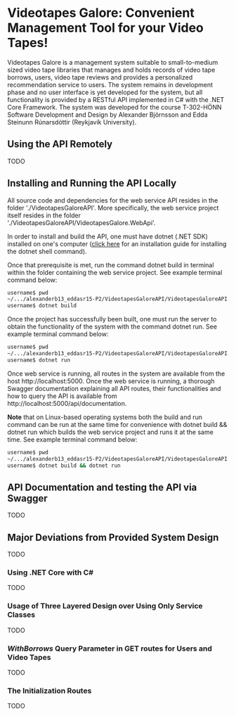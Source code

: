 # Videotapes Galore: Convenient Management Tool for your Video Tapes!
Videotapes Galore is a management system suitable to small-to-medium sized video tape libraries that manages and holds records of video tape borrows, users, video tape reviews and provides a personalized recommendation service to users. The system remains in development phase and no user interface is yet developed for the system, but all functionality is provided by a RESTful API implemented in C# with the .NET Core Framework. The system was developed for the course T-302-HÖNN Software Development and Design by Alexander Björnsson and Edda Steinunn Rúnarsdóttir (Reykjavík University).

## Using the API Remotely
TODO

## Installing and Running the API Locally
All source code and dependencies for the web service API resides in the folder './VideotapesGaloreAPI'. More specifically, the web service project itself resides in the folder './VideotapesGaloreAPI/VideotapesGalore.WebApi'.

In order to install and build the API, one must have dotnet (.NET SDK) installed on one's computer ([click here](https://www.microsoft.com/net/learn/dotnet/hello-world-tutorial#install "Install the .NET SDK") for an installation guide for installing the dotnet shell command).

Once that prerequisite is met, run the command dotnet build in terminal within the folder containing the web service project. See example terminal command below:

```bash
username$ pwd
~/.../alexanderb13_eddasr15-P2/VideotapesGaloreAPI/VideotapesGaloreAPI.WebApi
username$ dotnet build
```

Once the project has successfully been built, one must run the server to obtain the functionality of the system with the command dotnet run. See example terminal command below:

```bash
username$ pwd
~/.../alexanderb13_eddasr15-P2/VideotapesGaloreAPI/VideotapesGaloreAPI.WebApi
username$ dotnet run
```

Once web service is running, all routes in the system are available from the host http://localhost:5000. Once the web service is running, a thorough Swagger documentation explaining all API routes, their functionalities and how to query the API is available from http://localhost:5000/api/documentation.

**Note** that on Linux-based operating systems both the build and run command can be run at the same time for convenience with dotnet build && dotnet run which builds the web service project and runs it at the same time. See example terminal command below:

```bash
username$ pwd
~/.../alexanderb13_eddasr15-P2/VideotapesGaloreAPI/VideotapesGaloreAPI.WebApi
username$ dotnet build && dotnet run
```

## API Documentation and testing the API via Swagger
TODO

## Major Deviations from Provided System Design
TODO

### Using .NET Core with C#
TODO

### Usage of Three Layered Design over Using Only Service Classes
TODO

### _WithBorrows_ Query Parameter in GET routes for Users and Video Tapes
TODO

### The Initialization Routes
TODO

